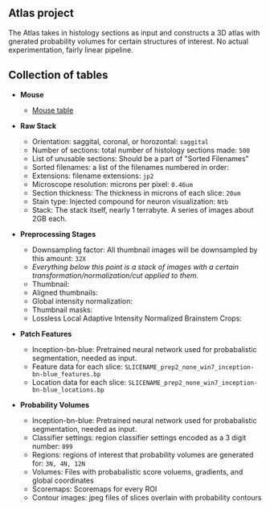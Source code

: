 ## Atlas project

The Atlas takes in histology sections as input and constructs a 3D atlas with gnerated probability volumes for certain structures of interest. No actual experimentation, fairly linear pipeline.

## Collection of tables

- __Mouse__
  - [Mouse table](mouse_info.md)
  
- __Raw Stack__
  - Orientation: saggital, coronal, or horozontal: `saggital`
  - Number of sections: total number of histology sections made: `500`
  - List of unusable sections: Should be a part of "Sorted Filenames"
  - Sorted filenames: a list of the filenames numbered in order: 
  - Extensions: filename extensions: `jp2`
  - Microscope resolution: microns per pixel: `0.46um`
  - Section thickness: The thickness in microns of each slice: `20um`
  - Stain type: Injected compound for neuron visualization: `Ntb`
  - Stack: The stack itself, nearly 1 terrabyte. A series of images about 2GB each.
  
- __Preprocessing Stages__
  - Downsampling factor: All thumbnail images will be downsampled by this amount: `32X`
  - *Everything below this point is a stack of images with a certain transformation/normalization/cut applied to them.*
  - Thumbnail: 
  - Aligned thumbnails: 
  - Global intensity normalization: 
  - Thumbnail masks: 
  - Lossless Local Adaptive Intensity Normalized Brainstem Crops: 
  
- __Patch Features__
  - Inception-bn-blue: Pretrained neural network used for probabalistic segmentation, needed as input.
  - Feature data for each slice: `SLICENAME_prep2_none_win7_inception-bn-blue_features.bp`
  - Location data for each slice: `SLICENAME_prep2_none_win7_inception-bn-blue_locations.bp`

- __Probability Volumes__
  - Inception-bn-blue: Pretrained neural network used for probabalistic segmentation, needed as input.
  - Classifier settings: region classifier settings encoded as a 3 digit number: `899`
  - Regions: regions of interest that probability volumes are generated for: `3N, 4N, 12N`
  - Volumes: Files with probabalistic score voluems, gradients, and global coordinates
  - Scoremaps: Scoremaps for every ROI
  - Contour images: jpeg files of slices overlain with probability contours
